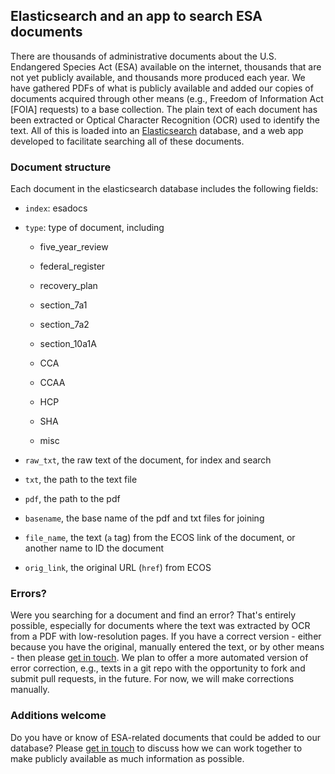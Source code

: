 ## Elasticsearch and an app to search ESA documents

There are thousands of administrative documents about the U.S. Endangered Species Act (ESA) available on the internet, thousands that are not yet publicly available, and thousands more produced each year. We have gathered PDFs of what is publicly available and added our copies of documents acquired through other means (e.g., Freedom of Information Act [FOIA] requests) to a base collection. The plain text of each document has been extracted or Optical Character Recognition (OCR) used to identify the text. All of this is loaded into an [Elasticsearch](https://www.elastic.co) database, and a web app developed to facilitate searching all of these documents.

### Document structure

Each document in the elasticsearch database includes the following fields:

- `index`: esadocs

- `type`: type of document, including

    - five\_year\_review
  
    - federal\_register
    
    - recovery\_plan
    
    - section\_7a1
    
    - section\_7a2
    
    - section\_10a1A
    
    - CCA
    
    - CCAA
    
    - HCP
    
    - SHA
    
    - misc
    
- `raw_txt`, the raw text of the document, for index and search

- `txt`, the path to the text file

- `pdf`, the path to the pdf

- `basename`, the base name of the pdf and txt files for joining

- `file_name`, the text (`a` tag) from the ECOS link of the document, or another name to ID the document

- `orig_link`, the original URL (`href`) from ECOS

### Errors?

Were you searching for a document and find an error? That's entirely possible, especially for documents where the text was extracted by OCR from a PDF with low-resolution pages. If you have a correct version - either because you have the original, manually entered the text, or by other means - then please [get in touch](mailto:esa@defenders.org). We plan to offer a more automated version of error correction, e.g., texts in a git repo with the opportunity to fork and submit pull requests, in the future. For now, we will make corrections manually.

### Additions welcome

Do you have or know of ESA-related documents that could be added to our database? Please [get in touch](mailto:esa@defenders.org) to discuss how we can work together to make publicly available as much information as possible.

